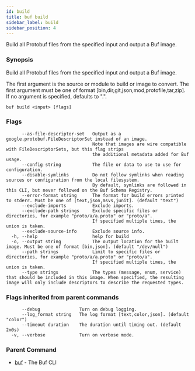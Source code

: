 ```yaml
---
id: build
title: buf build
sidebar_label: build
sidebar_position: 4
---
```

Build all Protobuf files from the specified input and output a Buf image.

### Synopsis

Build all Protobuf files from the specified input and output a Buf image.

The first argument is the source or module to build or image to convert.
The first argument must be one of format [bin,dir,git,json,mod,protofile,tar,zip].
If no argument is specified, defaults to &#34;.&#34;. 

```
buf build <input> [flags]
```

### Flags

```
      --as-file-descriptor-set   Output as a google.protobuf.FileDescriptorSet instead of an image.
                                 Note that images are wire compatible with FileDescriptorSets, but this flag strips
                                 the additional metadata added for Buf usage.
      --config string            The file or data to use to use for configuration.
      --disable-symlinks         Do not follow symlinks when reading sources or configuration from the local filesystem.
                                 By default, symlinks are followed in this CLI, but never followed on the Buf Schema Registry.
      --error-format string      The format for build errors printed to stderr. Must be one of [text,json,msvs,junit]. (default "text")
      --exclude-imports          Exclude imports.
      --exclude-path strings     Exclude specific files or directories, for example "proto/a/a.proto" or "proto/a".
                                 If specified multiple times, the union is taken.
      --exclude-source-info      Exclude source info.
  -h, --help                     help for build
  -o, --output string            The output location for the built image. Must be one of format [bin,json]. (default "/dev/null")
      --path strings             Limit to specific files or directories, for example "proto/a/a.proto" or "proto/a".
                                 If specified multiple times, the union is taken.
      --type strings             The types (message, enum, service) that should be included in this image. When specified, the resulting image will only include descriptors to describe the requested types.
```

### Flags inherited from parent commands

```
      --debug               Turn on debug logging.
      --log_format string   The log format [text,color,json]. (default "color")
      --timeout duration    The duration until timing out. (default 2m0s)
  -v, --verbose             Turn on verbose mode.
```

### Parent Command

* [buf](index)	 - The Buf CLI
